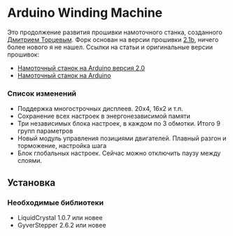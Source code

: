 # Arduino Winding Machine

Это продолжение развития прошивки намоточного станка, созданного [Дмитрием Торцевым](https://vk.com/club192215032). Форк основан на версии прошивки [2.1b](https://github.com/apaex/ArduinoWindingMachine/tree/2.1b), ничего более нового я не нашел. Ссылки на статьи и оригинальные версии прошивок:

* [Намоточный станок на Arduino версия 2.0](https://cxem.net/arduino/arduino245.php)
* [Намоточный станок на Arduino](https://cxem.net/arduino/arduino235.php)

### Список изменений

* Поддержка многострочных дисплеев. 20х4, 16х2 и т.п.
* Сохранение всех настроек в энергонезависимой памяти
* Три независимых блока настроек, в каждом по 3 обмотки. Итого 9 групп параметров
* Новый модуль управления позициями двигателей. Плавный разгон и торможение, настройка шага
* Блок глобальных настроек. Сейчас можно отключить паузу между слоями.

## Установка
### Необходимые библиотеки

* LiquidCrystal 1.0.7 или новее
* GyverStepper 2.6.2 или новее
